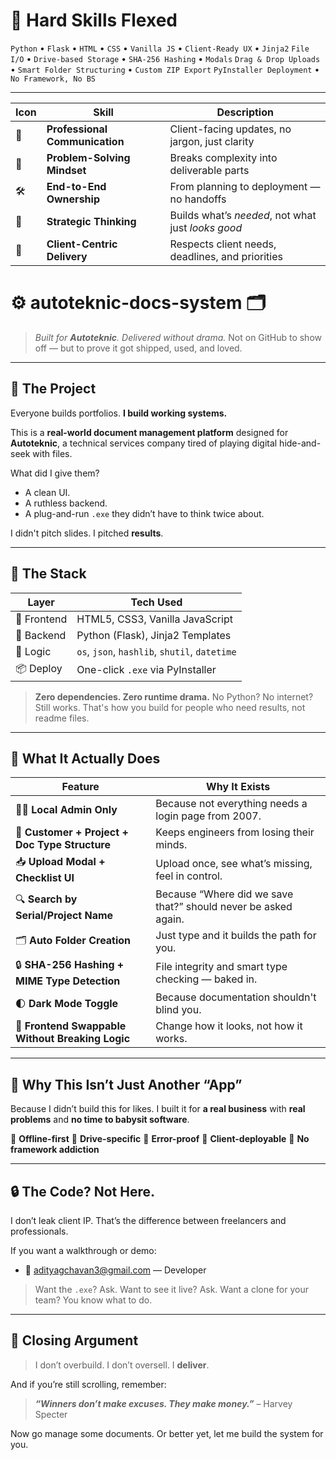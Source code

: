 # 🧠 Hard Skills Flexed

`Python` • `Flask` • `HTML` • `CSS` • `Vanilla JS` • `Client-Ready UX` • `Jinja2`
`File I/O` • `Drive-based Storage` • `SHA-256 Hashing` • `Modals`
`Drag & Drop Uploads` • `Smart Folder Structuring` • `Custom ZIP Export`
`PyInstaller Deployment` • `No Framework, No BS`

---
| Icon | Skill                          | Description                                        |
| ---- | ------------------------------ | -------------------------------------------------- |
| 💬   | **Professional Communication** | Client-facing updates, no jargon, just clarity     |
| 🧩   | **Problem-Solving Mindset**    | Breaks complexity into deliverable parts           |
| 🛠️  | **End-to-End Ownership**       | From planning to deployment — no handoffs          |
| 🧠   | **Strategic Thinking**         | Builds what’s *needed*, not what just *looks good* |
| 🤝   | **Client-Centric Delivery**    | Respects client needs, deadlines, and priorities   |


# ⚙️ autoteknic-docs-system 🗂️

> *Built for **Autoteknic**. Delivered without drama.*
> Not on GitHub to show off — but to prove it got shipped, used, and loved.

---

## 💼 The Project

Everyone builds portfolios.
**I build working systems.**

This is a **real-world document management platform** designed for **Autoteknic**, a technical services company tired of playing digital hide-and-seek with files.

What did I give them?

* A clean UI.
* A ruthless backend.
* A plug-and-run `.exe` they didn’t have to think twice about.

I didn't pitch slides.
I pitched **results**.

---

## 🔧 The Stack

| Layer       | Tech Used                                     |
| ----------- | --------------------------------------------- |
| 🎯 Frontend | HTML5, CSS3, Vanilla JavaScript               |
| 🔩 Backend  | Python (Flask), Jinja2 Templates              |
| 🧠 Logic    | `os`, `json`, `hashlib`, `shutil`, `datetime` |
| 📦 Deploy   | One-click `.exe` via PyInstaller              |

> **Zero dependencies. Zero runtime drama.**
> No Python? No internet? Still works.
> That's how you build for people who need results, not readme files.

---

## 🧠 What It Actually Does

| Feature                                          | Why It Exists                                                  |
| ------------------------------------------------ | -------------------------------------------------------------- |
| 🧑‍💻 **Local Admin Only**                          | Because not everything needs a login page from 2007.           |
| 📁 **Customer + Project + Doc Type Structure**   | Keeps engineers from losing their minds.                       |
| 📥 **Upload Modal + Checklist UI**               | Upload once, see what’s missing, feel in control.              |
| 🔍 **Search by Serial/Project Name**             | Because “Where did we save that?” should never be asked again. |
| 🗂️ **Auto Folder Creation**                      | Just type and it builds the path for you.                      |
| 🔒 **SHA-256 Hashing + MIME Type Detection**     | File integrity and smart type checking — baked in.             |
| 🌓 **Dark Mode Toggle**                          | Because documentation shouldn't blind you.                     |
| 🔁 **Frontend Swappable Without Breaking Logic** | Change how it looks, not how it works.                         |

---

## 🎯 Why This Isn’t Just Another “App”

Because I didn’t build this for likes.
I built it for **a real business** with **real problems** and **no time to babysit software**.

📍 **Offline-first**
📍 **Drive-specific**
📍 **Error-proof**
📍 **Client-deployable**
📍 **No framework addiction**

---

## 🔒 The Code? Not Here.

I don’t leak client IP.
That’s the difference between freelancers and professionals.

If you want a walkthrough or demo:

* 📨 [adityagchavan3@gmail.com](mailto:adityagchavan3@gmail.com) — Developer

> Want the `.exe`? Ask.
> Want to see it live? Ask.
> Want a clone for your team? You know what to do.

---

## 🥶 Closing Argument

> I don’t overbuild.
> I don’t oversell.
> I **deliver**.

And if you’re still scrolling, remember:

> ***“Winners don’t make excuses. They make money.”*** – Harvey Specter

Now go manage some documents.
Or better yet, let me build the system for you.

